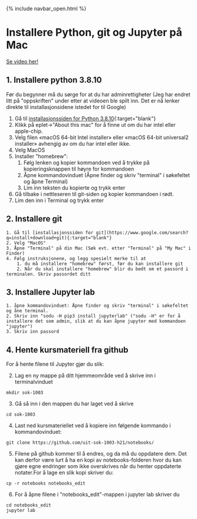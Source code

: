 {% include navbar_open.html %}
# Installere Python, git og Jupyter på Mac

[Se video her!](https://mediasite.uit.no/Mediasite/Play/246d1f3eb5a044d8a8c8a767cb80c5941d)


## 1. Installere python 3.8.10
Før du begynner må du sørge for at du har adminrettigheter
(Jeg har endret litt på "oppskriften" under etter at videoen ble spilt inn. Det er nå lenker direkte til installasjonsidene istedet for til Google)

1. Gå til [installasjonssiden for Python 3.8.10](https://www.python.org/downloads/release/python-3810/){:target="blank"}
3. Klikk på eplet->"About this mac" for å finne ut om du har intel eller apple-chip.
4. Velg filen «macOS 64-bit Intel installer» eller  «macOS 64-bit universal2 installer» avhengig av om du har intel eller ikke.
5. Velg MacOS
6. Installer "homebrew":
    1.  Følg lenken og kopier kommandoen ved å trykke på kopieringsknappen til høyre for kommandoen
    2.  Åpne kommandovinduet (Åpne finder og skriv "terminal" i søkefeltet og åpne Terminal)
    3.  Lim inn teksten du kopierte og trykk enter
4.  Gå tilbake i nettleseren til git-siden og kopier kommandoen i rødt.
5.  Lim den inn i Terminal og trykk enter
  
 
## 2. Installere git
    1. Gå til [installasjonssiden for git](https://www.google.com/search?q=install+download+git){:target="blank"}
    2. Velg "MacOS"
    3. Åpne "Terminal" på din Mac (Søk evt. etter "Terminal" på "My Mac" i Finder)
    4. Følg instruksjonene, og legg spesielt merke til at
        1. du må installere "homebrew" først, før du kan installere git
        2. Når du skal installere "homebrew" blir du bedt om et passord i terminalen. Skriv passordet ditt
  
## 3. Installere Jupyter lab
    1. åpne kommandovinduet: Åpne finder og skriv "terminal" i søkefeltet og åne terminal. 
    2. Skriv inn "sodu -H pip3 install jupyterlab" ("sodu -H" er for å installere det som admin, slik at du kan åpne jupyter med kommandoen "jupyter")
    3. Skriv inn passord

## 4. Hente kursmateriell fra github

For å hente filene til Jupyter gjør du slik:

2. Lag en ny mappe på ditt hjemmeområde ved å skrive inn i terminalvinduet

```mkdir sok-1003```

3. Gå så inn i den mappen du har laget ved å skrive 

```cd sok-1003```
        
4. Last ned kursmateriellet ved å kopiere inn følgende kommando i kommandovinduet: 

```git clone https://github.com/uit-sok-1003-h21/notebooks/```
        
5. Filene på github kommer til å endres, og da må du oppdatere dem. Det kan derfor være lurt å ha en 
kopi av notebooks-folderen hvor du kan gjøre egne endringer som ikke overskrives når du henter oppdaterte notater.For å lage en slik kopi skriver du:
        
```cp -r notebooks notebooks_edit```
        
6. For å åpne filene i "notebooks_edit"-mappen i jupyter lab skriver du
```
cd notebooks_edit
jupyter lab
```
